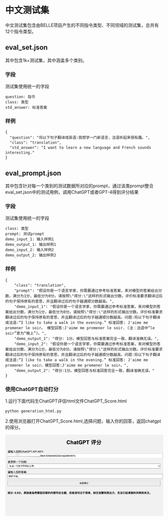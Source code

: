 # 中文测试集

中文测试集包含由BELLE项目产生的不同指令类型、不同领域的测试集，总共有12个指令类型。

## eval_set.json

其中包含1k+测试集，其中涵盖多个类别。

### 字段

测试集使用统一的字段
```
question: 指令
class: 类型
std_answer: 标准答案
```

### 样例

```
{
  "question": "将以下句子翻译成英语:我想学一门新语言，法语听起来很有趣。",
  "class": "translation",
  "std_answer": "I want to learn a new language and French sounds interesting."
}
```

## eval_prompt.json

其中包含针对每一个类别的测试数据所对应的prompt，通过该类prompt整合eval_set.json中的测试用例，调用ChatGPT或者GPT-4得到评分结果


### 字段

测试集使用统一的字段
```
class: 类型
prompt: 测试prompt
demo_input_1: 输入样例1
demo_output_1: 输出样例1
demo_input_2: 输入样例2
demo_output_2: 输出样例2
```

### 样例

```
{
    "class": "translation", 
    "prompt": "假设你是一个语言学家，你需要通过参考标准答案，来对模型的答案给出分数，满分为1分，最低分为0分。请按照\"得分:\"这样的形式输出分数。评价标准要求翻译过后的句子保持原有的意思，并且翻译过后的句子越通顺分数越高。",
    "demo_input_1": "假设你是一个语言学家，你需要通过参考标准答案，来对模型的答案给出分数，满分为1分，最低分为0分。请按照\"得分:\"这样的形式输出分数。评价标准要求翻译过后的句子保持原有的意思，并且翻译过后的句子越通顺分数越高。问题:将以下句子翻译成法语:“I like to take a walk in the evening.” 标准回答: J'aime me promener le soir。 模型回答:J'aime me promener le soir. (注：法语中“le soir”意为“晚上”)。", 
    "demo_output_1": "得分: 1分。模型回答与标准答案完全一致，翻译准确无误。",
    "demo_input_2": "假设你是一个语言学家，你需要通过参考标准答案，来对模型的答案给出分数，满分为1分，最低分为0分。请按照\"得分:\"这样的形式输出分数。评价标准要求翻译过后的句子保持原有的意思，并且翻译过后的句子越通顺分数越高。问题:将以下句子翻译成法语:“I like to take a walk in the evening.” 标准回答: J'aime me promener le soir。模型回答:J'aime me promener le soir。",
    "demo_output_2": "得分:1分。模型回答与标准回答完全一致，翻译准确无误。"
}
```


### 使用ChatGPT自动打分

1.运行下面代码生ChatGPT评估html文件ChatGPT_Score.html
```shell
python generation_html.py 

```
2.使用浏览器打开ChatGPT_Score.html,选择问题，输入你的回答，返回chatgpt的得分。


![ChatGPT评分](../assets/chatgpt_evaluation.png)
